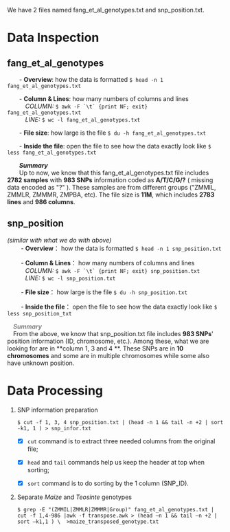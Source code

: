 We have 2 files named fang_et_al_genotypes.txt and snp_position.txt.  

# Data Inspection 



## fang\_et\_al\_genotypes  
  

&emsp;&emsp;- **Overview**: how the data is formatted `$ head -n 1  fang_et_al_genotypes.txt`

&emsp;&emsp;- **Column & Lines**: how many numbers of columns and lines   
&emsp;&emsp;&emsp;_COLUMN:_  ``$ awk -F `\t` {print NF; exit} fang_et_al_genotypes.txt ``   
&emsp;&emsp;&emsp;_LINE:_  `$ wc -l fang_et_al_genotypes.txt`

&emsp;&emsp;- **File size**: how large is the file `$ du -h fang_et_al_genotypes.txt `

&emsp;&emsp;- **Inside the file**: open the file to see how the data exactly look like `$ less fang_et_al_genotypes.txt`

&emsp;&emsp;**_Summary_**  
&emsp;&emsp;Up to now, we know that this fang\_et\_al\_genotypes.txt file includes **2782 samples** with **983 SNPs** information coded as **A/T/C/G/?** ( missing data encoded as "?" ). These samples are from different groups ("ZMMIL, ZMMLR, ZMMMR, ZMPBA, etc). The file size is **11M**, which includes **2783 lines** and **986 columns**.  



## snp_position

_(similar with what we do with above)_  
&emsp;&emsp; - **Overview**： how the data is formatted `$ head -n 1 snp_position.txt`  
	
&emsp;&emsp; - **Column & Lines**： how many numbers of columns and lines   
&emsp;&emsp;&emsp;_COLUMN:_  ``$ awk -F `\t` {print NF; exit} snp_position.txt ``   
&emsp;&emsp;&emsp;_LINE:_  `$ wc -l snp_position.txt`  

&emsp;&emsp; - **File size**： how large is the file `$ du -h snp_position.txt`

&emsp;&emsp; - **Inside the file**： open the file to see how the data exactly look like `$ less snp_position_txt`  
	
&emsp;<font color=grey>**_Summary_**</font>  
&emsp;From the above, we know that snp\_position.txt file includes **983 SNPs**' position information (ID, chromosome, etc.). Among these, what we are looking for are in **column 1, 3 and 4 **. These SNPs are in **10 chromosomes** and some are in multiple chromosomes while some also have unknown position.

# Data Processing  

1. SNP information preparation     
 
	`$ cut -f 1, 3, 4 snp_position.txt | (head -n 1 && tail -n +2 | sort -k1, 1 ) > snp_infor.txt`    
				
	 - [x] `cut` command is to extract three needed columns from the original file; 
	 - [x] `head` and `tail` commands help us keep the header at top when sorting;
	 - [x] `sort` command is to do sorting by the 1 column (SNP_ID).


1. Separate _Maize_ and _Teosinte_ genotypes

	`$ grep -E "(ZMMIL|ZMMLR|ZMMMR|Group)" fang_et_al_genotypes.txt | cut -f 1,4-986 |awk -f transpose.awk > (head –n 1 && tail –n +2 | sort –k1,1 ) \  >maize_transposed_genotype.txt`	   